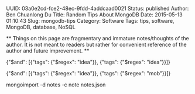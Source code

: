 UUID: 03a0e2cd-fce2-48ec-9fdd-4addcaad0021
Status: published
Author: Ben Chuanlong Du
Title: Random Tips About MongoDB
Date: 2015-05-13 01:10:43
Slug: mongodb-tips
Category: Software
Tags: tips, software, MongoDB, database, NoSQL

**
Things on this page are fragmentary and immature notes/thoughts of the author. 
It is not meant to readers but rather for convenient reference of the author and future improvement.
**
 
{"$and": [{"tags": {"$regex": "idea"}}, {"tags": {"$regex": "idea"}}]}

{"$and": [{"tags": {"$regex": "idea"}}, {"tags": {"$regex": "mob"}}]}

mongoimport -d notes -c note notes.json
